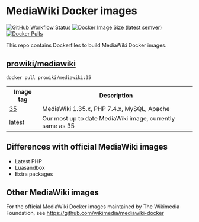 # MediaWiki Docker images

[![GitHub Workflow Status](https://img.shields.io/github/workflow/status/ProfessionalWiki/mw-docker/Docker%20Build)](https://github.com/ProfessionalWiki/mw-docker/actions?query=workflow%3A"Docker+Build")
[![Docker Image Size (latest semver)](https://img.shields.io/docker/image-size/prowiki/mediawiki)](https://hub.docker.com/r/prowiki/mediawiki)
[![Docker Pulls](https://img.shields.io/docker/pulls/prowiki/mediawiki)](https://hub.docker.com/r/prowiki/mediawiki)

This repo contains Dockerfiles to build MediaWiki Docker images.

## [prowiki/mediawiki](https://hub.docker.com/repository/docker/prowiki/mediawiki)

    docker pull prowiki/mediawiki:35

<table>
	<tr>
		<th>Image tag</th>
		<th>Description</th>
	</tr>
	<tr>
		<td><a href="https://hub.docker.com/repository/docker/prowiki/mediawiki/tags?page=1&name=35">35</a></td>
		<td>MediaWiki 1.35.x, PHP 7.4.x, MySQL, Apache</td>
	</tr>
	<tr>
		<td><a href="https://hub.docker.com/repository/docker/prowiki/mediawiki/tags?page=1&name=latest">latest</a></td>
		<td>Our most up to date MediaWiki image, currently same as 35</td>
	</tr>
</table>

## Differences with official MediaWiki images

* Latest PHP
* Luasandbox
* Extra packages

## Other MediaWiki images

For the official MediaWiki Docker images maintained by The Wikimedia Foundation, see https://github.com/wikimedia/mediawiki-docker

